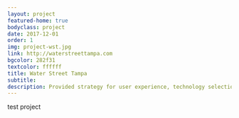 ```yaml
---
layout: project
featured-home: true
bodyclass: project
date: 2017-12-01
order: 1
img: project-wst.jpg
link: http://waterstreettampa.com
bgcolor: 282f31
textcolor: ffffff
title: Water Street Tampa
subtitle: 
description: Provided strategy for user experience, technology selection, and web development for a comprehensive website redesign
---
```


test project